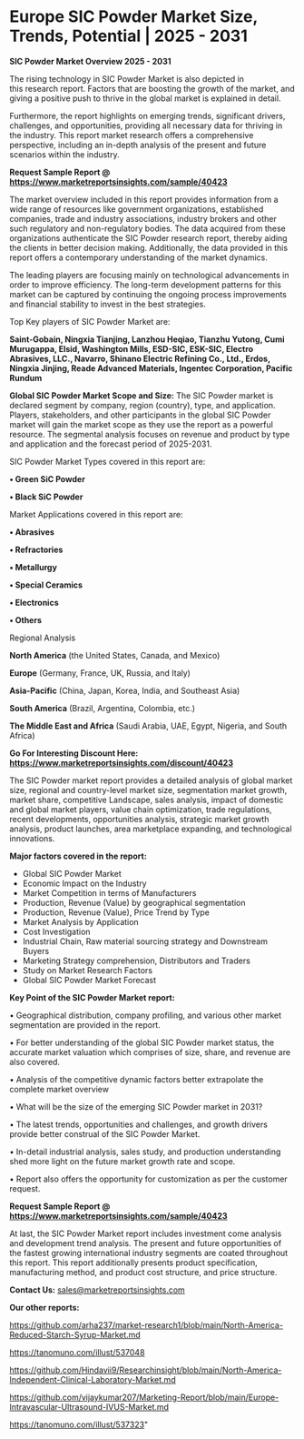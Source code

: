 # Europe SIC Powder Market Size, Trends, Potential | 2025 - 2031

<Strong> SIC Powder Market Overview 2025 - 2031</strong>

The rising technology in SIC Powder Market is also depicted in this research report. Factors that are boosting the growth of the market, and giving a positive push to thrive in the global market is explained in detail.

Furthermore, the report highlights on emerging trends, significant drivers, challenges, and opportunities, providing all necessary data for thriving in the industry. This report market research offers a comprehensive perspective, including an in-depth analysis of the present and future scenarios within the industry.

<strong>Request Sample Report @ <a href=https://www.marketreportsinsights.com/sample/40423>https://www.marketreportsinsights.com/sample/40423</a></strong>

The market overview included in this report provides information from a wide range of resources like government organizations, established companies, trade and industry associations, industry brokers and other such regulatory and non-regulatory bodies. The data acquired from these organizations authenticate the SIC Powder research report, thereby aiding the clients in better decision making. Additionally, the data provided in this report offers a contemporary understanding of the market dynamics.

The leading players are focusing mainly on technological advancements in order to improve efficiency. The long-term development patterns for this market can be captured by continuing the ongoing process improvements and financial stability to invest in the best strategies.

Top Key players of SIC Powder Market are:

<strong>Saint-Gobain, Ningxia Tianjing, Lanzhou Heqiao, Tianzhu Yutong, Cumi Murugappa, Elsid, Washington Mills, ESD-SIC, ESK-SIC, Electro Abrasives, LLC., Navarro, Shinano Electric Refining Co., Ltd., Erdos, Ningxia Jinjing, Reade Advanced Materials, Ingentec Corporation, Pacific Rundum</strong>

<strong><b>Global SIC Powder Market Scope and Size:</b></strong>
The SIC Powder market is declared segment by company, region (country), type, and application. Players, stakeholders, and other participants in the global SIC Powder market will gain the market scope as they use the report as a powerful resource. The segmental analysis focuses on revenue and product by type and application and the forecast period of 2025-2031.

SIC Powder Market Types covered in this report are:

<strong>•  Green SiC Powder

•  Black SiC Powder</strong>

Market Applications covered in this report are:

<strong>•  Abrasives

•  Refractories

•  Metallurgy

•  Special Ceramics

•  Electronics

•  Others</strong> 

Regional Analysis

<strong>North America</strong> (the United States, Canada, and Mexico)

<strong>Europe</strong> (Germany, France, UK, Russia, and Italy)

<strong>Asia-Pacific</strong> (China, Japan, Korea, India, and Southeast Asia)

<strong>South America</strong> (Brazil, Argentina, Colombia, etc.)

<strong>The Middle East and Africa</strong> (Saudi Arabia, UAE, Egypt, Nigeria, and South Africa)

<strong>Go For Interesting Discount Here: <a href=https://www.marketreportsinsights.com/discount/40423>https://www.marketreportsinsights.com/discount/40423</a></strong>

The SIC Powder market report provides a detailed analysis of global market size, regional and country-level market size, segmentation market growth, market share, competitive Landscape, sales analysis, impact of domestic and global market players, value chain optimization, trade regulations, recent developments, opportunities analysis, strategic market growth analysis, product launches, area marketplace expanding, and technological innovations.

<strong><b>Major factors covered in the report:</b></strong>
<ul>
  <li>Global SIC Powder Market </li>
  <li>Economic Impact on the Industry</li>
  <li>Market Competition in terms of Manufacturers</li>
  <li>Production, Revenue (Value) by geographical segmentation</li>
  <li>Production, Revenue (Value), Price Trend by Type</li>
  <li>Market Analysis by Application</li>
  <li>Cost Investigation</li>
  <li>Industrial Chain, Raw material sourcing strategy and Downstream Buyers</li>
  <li>Marketing Strategy comprehension, Distributors and Traders</li>
  <li>Study on Market Research Factors</li>
  <li>Global SIC Powder Market Forecast</li>
</ul>

<strong><b>Key Point of the SIC Powder Market report:</b></strong>

• Geographical distribution, company profiling, and various other market segmentation are provided in the report.

• For better understanding of the global SIC Powder market status, the accurate market valuation which comprises of size, share, and revenue are also covered.

• Analysis of the competitive dynamic factors better extrapolate the complete market overview

• What will be the size of the emerging SIC Powder market in 2031?

• The latest trends, opportunities and challenges, and growth drivers provide better construal of the SIC Powder Market.

• In-detail industrial analysis, sales study, and production understanding shed more light on the future market growth rate and scope.

• Report also offers the opportunity for customization as per the customer request.

<strong>Request Sample Report @ <a href=https://www.marketreportsinsights.com/sample/40423>https://www.marketreportsinsights.com/sample/40423</a></strong>

At last, the SIC Powder Market report includes investment come analysis and development trend analysis. The present and future opportunities of the fastest growing international industry segments are coated throughout this report. This report additionally presents product specification, manufacturing method, and product cost structure, and price structure.

<strong>Contact Us:</strong>
sales@marketreportsinsights.com

<strong>Our other reports:</strong>

<a href=https://github.com/arha237/market-research1/blob/main/North-America-Reduced-Starch-Syrup-Market.md>https://github.com/arha237/market-research1/blob/main/North-America-Reduced-Starch-Syrup-Market.md</a>

<a href=https://tanomuno.com/illust/537048>https://tanomuno.com/illust/537048</a>

<a href=https://github.com/Hindavii9/Researchinsight/blob/main/North-America-Independent-Clinical-Laboratory-Market.md>https://github.com/Hindavii9/Researchinsight/blob/main/North-America-Independent-Clinical-Laboratory-Market.md</a>

<a href=https://github.com/vijaykumar207/Marketing-Report/blob/main/Europe-Intravascular-Ultrasound-IVUS-Market.md>https://github.com/vijaykumar207/Marketing-Report/blob/main/Europe-Intravascular-Ultrasound-IVUS-Market.md</a>

<a href=https://tanomuno.com/illust/537323>https://tanomuno.com/illust/537323</a>"
